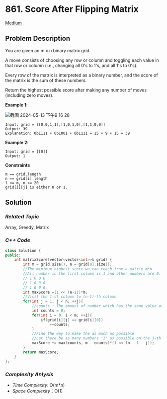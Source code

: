 # 861. Score After Flipping Matrix
[Medium](https://leetcode.com/problems/score-after-flipping-matrix/description/)

## Problem Description

You are given an m x n binary matrix grid.

A move consists of choosing any row or column and toggling each value in that row or column (i.e., changing all 0's to 1's, and all 1's to 0's).

Every row of the matrix is interpreted as a binary number, and the score of the matrix is the sum of these numbers.

Return the highest possible score after making any number of moves (including zero moves).


**Example 1**:

![截圖 2024-05-13 下午9 16 28](https://github.com/Eddiecc06/LeetCode/assets/18256877/07396c21-3289-402c-99d8-f02938b0ad77)

```
Input: grid = [[0,0,1,1],[1,0,1,0],[1,1,0,0]]
Output: 39
Explanation: 0b1111 + 0b1001 + 0b1111 = 15 + 9 + 15 = 39
```
**Example 2**:
```
Input: grid = [[0]]
Output: 1
```

**Constraints**
```
m == grid.length
n == grid[i].length
1 <= m, n <= 20
grid[i][j] is either 0 or 1.
```

## Solution

### _Related Topic_
   Array, Greedy, Matrix

### _C++ Code_
```cpp
class Solution {
public:
    int matrixScore(vector<vector<int>>& grid) {
        int m = grid.size(), n = grid[0].size();
        //The minimum highest score we can reach from a matrix m*n
        //All number in the first column is 1 and other numbers are 0. For example :
        // 1 0 0 0
        // 1 0 0 0
        // 1 0 0 0
        int maxScore =(1 << (n-1))*m;
        //Visit the 1-st column to (n-1)-th column
        for(int j = 1; j < n; ++j){
            //counts : The amount of number which has the same value as the first number in the same row.
            int counts = 0;
            for(int i = 0; i < m; ++i){
                if(grid[i][j] == grid[i][0])
                    ++counts;
            }
            //Find the way to make the as much as possible
            //Let there be as many numbers '1' as possible on the j-th column
            maxScore += max(counts, m - counts)*(1 << (n - 1 - j));
        }
        return maxScore;
    }
};
```

### _Complexity Anlysis_
- _Time Complexity_: O(m*n)
- _Space Complexity_：O(1)
